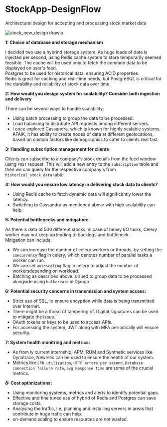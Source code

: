 # StockApp-DesignFlow
Architectural design for accepting and processing stock market data


![stock_new_design drawio](https://github.com/user-attachments/assets/4f325910-6444-4937-b346-d441c69637b6)



**1: Choice of database and storage mechanism**

I decided two use a hybrind storage system.
As huge loads of data is injected per second, using Redis cache system to store temporarily seemed feasible. The cache will be used only to fetch the common data to be displayed on user's feed.<br />
Postgres to be used for historical data. ensuring ACID properties.<br />
Redis is great for caching and real-time needs, but PostgreSQL is critical for the durability and reliability of stock data over time.


**2: How would you design system for scalability? Consider both ingestion and delivery**

There can be several ways to handle scalability:
* Using batch processing to group the data to be processed.
* Load balancing to distribute API requests among different servers.
* I once explored Cassandra, which is known for highly scalable systems. AFAIK, it has ability to create nodes of data at different geolocations, based on custom factors like demographics to cater to clients real fast.


**3: Handling subscription management for clients**

Clients can subscribe to a company's stock details from the feed window using `POST` request. This will add a new entry to the `subscription` table and then we can query for the respective company's from `historical_stock_data` table.


**4: How would you ensure low latency in delivering stock data to clients?**

* Using Redis cache to fetch dynamic data will significantly lower the latency.
* Switching to Cassandra as mentioned above with high scalability can help.

**5: Potential bottlenecks and mitigation:**

As there is data of 500 different stocks, in case of heavy I/O tasks, Celery worker may not keep up leading to backlogs and bottleneck.<br />
Mitigation can include:
* We can increase the number of celery workers or threads, by setting the `concurrency` flag in celery, which denotes number of parallel tasks a worker can run.
* We can set `autoscaling` flag in celery to adjust the number of workersdepending on workload.
* Batching as described above is sued to group data to be processed alongside using `bulkcreate` in Django.

**6: Potential security concerns in transmission and system access:**

* Strict use of SSL, to ensure encyption while data is being transmitted over Internet.
* There might be a threat of tampering of. Digital signatures can be used to mitigate the issue.
* OAuth tokens or keys to be used to access APIs.
* For accessing the system, JWT along with MFA periodically will ensure security.

**7: System health monitring and metrics:**

* As from ly current internship, APM, RUM and Synthetic services like Dynatrace, Newrelic can be used to ensure the health of our system.
* Metrics like `CPU utilization`, `HTTP errors per second`, `Database connection failure rate`, `avg Response time` are some of the crucial metrics.

**8: Cost optimizations:**

* Using monitoring systems, metrics and alerts to identify potential gaps.
* Effective and fine tuned use of hybrid of Redis and Postgres can save storage costs.
* Analysing the traffic, i.e, planning and installing servers in areas that contribute in huge trafic can help.
* on-demand scaling to ensure resources are not wasted.
  
